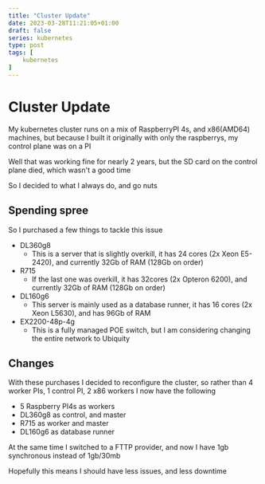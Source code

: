```yaml
---
title: "Cluster Update"
date: 2023-03-28T11:21:05+01:00
draft: false
series: kubernetes
type: post
tags: [
	kubernetes
]
---
```


# Cluster Update
My kubernetes cluster runs on a mix of RaspberryPI 4s, and x86(AMD64) machines, but because I built it originally with only the raspberrys, my control plane was on a PI

Well that was working fine for nearly 2 years, but the SD card on the control plane died, which wasn't a good time

So I decided to what I always do, and go nuts

## Spending spree
So I purchased a few things to tackle this issue

- DL360g8
	- This is a server that is slightly overkill, it has 24 cores (2x Xeon E5-2420), and currently 32Gb of RAM (128Gb on order)
- R715
	- If the last one was overkill, it has 32cores (2x Opteron 6200), and currently 32Gb of RAM (128Gb on order)
- DL160g6
	- This server is mainly used as a database runner, it has 16 cores (2x Xeon L5630), and has 96Gb of RAM
- EX2200-48p-4g
	- This is a fully managed POE switch, but I am considering changing the entire network to Ubiquity

## Changes
With these purchases I decided to reconfigure the cluster, so rather than 4 worker PIs, 1 control PI, 2 x86 workers I now have the following

- 5 Raspberry PI4s as workers
- DL360g8 as control, and master
- R715 as worker and master
- DL160g6 as database runner

At the same time I switched to a FTTP provider, and now I have 1gb synchronous instead of 1gb/30mb

Hopefully this means I should have less issues, and less downtime
